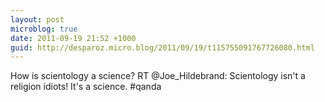 ```yaml
---
layout: post
microblog: true
date: 2011-09-19 21:52 +1000
guid: http://desparoz.micro.blog/2011/09/19/t115755091767726080.html
---
```

How is scientology a science? RT @Joe_Hildebrand: Scientology isn't a religion idiots! It's a science. #qanda
